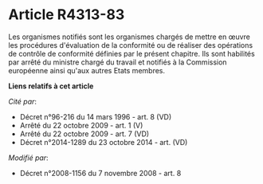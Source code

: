 # Article R4313-83

Les organismes notifiés sont les organismes chargés de mettre en œuvre les procédures d'évaluation de la conformité ou de
réaliser des opérations de contrôle de conformité définies par le présent chapitre. Ils sont habilités par arrêté du ministre
chargé du travail et notifiés à la Commission européenne ainsi qu'aux autres Etats membres.

**Liens relatifs à cet article**

_Cité par_:

  - Décret n°96-216 du 14 mars 1996 - art. 8 (VD)
  - Arrêté du 22 octobre 2009 - art. 1 (V)
  - Arrêté du 22 octobre 2009 - art. 7 (VD)
  - Décret n°2014-1289 du 23 octobre 2014 - art. (VD)

_Modifié par_:

  - Décret n°2008-1156 du 7 novembre 2008 - art. 8
